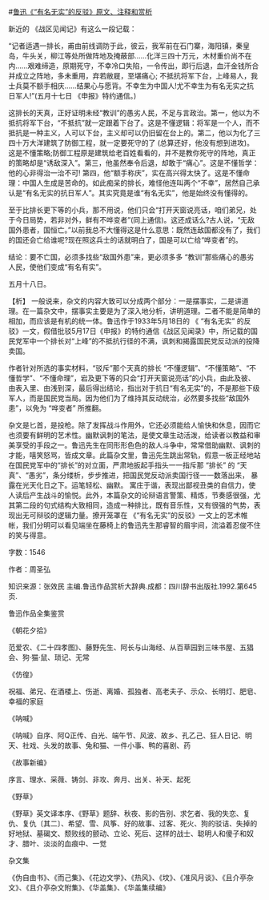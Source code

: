 #[鲁迅《“有名无实”的反驳》原文、注释和赏析](https://www.vrrw.net/wx/9679.html)

新近的 《战区见闻记》有这么一段记载：

“记者适遇一排长，甫由前线调防于此，彼云，我军前在石门寨，海阳镇，秦皇岛，牛头关，柳江等处所做阵地及掩蔽部……化洋三四十万元，木材重价尚不在内……艰难缔造，原期死守，不幸冷口失陷，一令传出，即行后退，血汗金钱所合并成立之阵地，多未重用，弃若敝屣，至堪痛心; 不抵抗将军下台，上峰易人，我士兵莫不额手相庆……结果心与愿背。不幸生为中国人!尤不幸生为有名无实之抗日军人!”(五月十七日 《申报》特约通信。)

这排长的天真，正好证明未经“教训”的愚劣人民，不足与言政治。第一，他以为不抵抗将军下台，“不抵抗”就一定跟着下台了。这是不懂逻辑：将军是一个人，而不抵抗是一种主义，人可以下台，主义却可以仍旧留在台上的。第二，他以为化了三四十万大洋建筑了防御工程，就一定要死守的了 (总算还好，他没有想到进攻)。这是不懂策略;防御工程原是建筑给老百姓看看的，并不是教你死守的阵地，真正的策略却是“诱敌深入”。第三，他虽然奉令后退，却敢于“痛心”。这是不懂哲学： 他的心非得治一治不可! 第四，他“额手称庆”，实在高兴得太快了。这是不懂命理：中国人生成是苦命的。如此痴呆的排长，难怪他连叫两个“不幸”，居然自己承认是“有名无实的抗日军人”。其实究竟是谁“有名无实”，他是始终没有懂得的。

至于比排长更下等的小兵，那不用说，他们只会“打开天窗说亮话，咱们弟兄，处于今日局势，若非对外，鲜有不哗变者”(同上通信)。这还成话么?古人说，“无敌国外患者，国恒亡。”以前我总不大懂得这是什么意思：既然连敌国都没有了，我们的国还会亡给谁呢?现在照这兵士的话就明白了，国是可以亡给“哗变者”的。

结论：要不亡国，必须多找些“敌国外患”来，更必须多多 “教训”那些痛心的愚劣人民，使他们变成“有名有实”。

五月十八日。



【析】 一般说来，杂文的内容大致可以分成两个部分：一是摆事实，二是讲道理。在一篇杂文中，摆事实主要是为了深入地分析，讲明道理。二者不能是简单的相加，而应该是有机的统一体。鲁迅作于1933年5月18日的 《 “有名无实” 的反驳》一文，假借批驳5月17日《申报》的特约通信《战区见闻录》中，所记载的国民党军中一个排长对“上峰”的不抵抗行径的不满，讽刺和揭露国民党反动派的投降卖国。

作者针对所选的事实材料，“驳斥”那个天真的排长 “不懂逻辑”、“不懂策略”、“不懂哲学”、“不懂命理”，宕及更下等的只会“打开天窗说亮话”的小兵，由此及彼、由表入里、由浅到深，最后得出结论，指出对于抗日“有名无实”的，不是那些下级军人，而是国民党当局。因为他们为了维持其反动统治，必然要多找些“敌国外患”，以免为 “哗变者” 所推翻。

杂文是匕首，是投枪。除了发挥战斗作用外，它还必须能给人愉快和休息，因而它也须要有鲜明的艺术性。幽默讽刺的笔法，是使文章生动活泼，给读者以教益和审美享受的手段之一。鲁迅先生在同形形色色的敌人斗争中，常常借助幽默、讽刺的才能，嘻笑怒骂，皆成文章。此篇杂文里，鲁迅先生跳出常轨，假意一板正经地站在国民党军中的“排长”的对立面，严肃地扳起手指头一一指斥那 “排长” 的 “天真”、“愚劣”，条分缕析，步步推进，把国民党反动派卖国行径一一数落出来， 暴露在光天化日之下。运笔轻松、幽默。 寓庄于谐，表现出鄙视丑类的自信力，使人读后产生战斗的愉悦。此外，本篇杂文的论辩语言警策、精炼，节奏感很强，尤其第二段的句式结构大致相同，造成一种排比，既有音乐性，又有很强的气势，表现出无可辩驳的逻辑力量。撩开笼罩在 《“有名无实”的反驳》一文上的艺术帷帐，我们分明可以看见端坐在藤椅上的鲁迅先生那睿智的眉宇间，流溢着忍俊不住的笑与得意。

字数：1546

作者：周圣弘

知识来源：张效民 主编.鲁迅作品赏析大辞典.成都：四川辞书出版社.1992.第645页.

鲁迅作品全集鉴赏

《朝花夕拾》

范爱农、《二十四孝图》、藤野先生、阿长与山海经、从百草园到三味书屋、五猖会、狗·猫·鼠、琐记、无常

《仿徨》

祝福、弟兄、在酒楼上、伤逝、离婚、孤独者、高老夫子、示众、长明灯、肥皂、幸福的家庭

《呐喊》

《呐喊》自序、阿Q正传、白光、端午节、风波、故乡、孔乙己、狂人日记、明天、社戏、头发的故事、兔和猫、一件小事、鸭的喜剧、药

《故事新编》

序言、理水、采薇、铸剑、非攻、奔月、出关、补天、起死

《野草》

《野草》英文译本序、《野草》题辞、秋夜、影的告别、求乞者、我的失恋、复仇、复仇〔其二〕、希望、雪、风筝、好的故事、过客、死火、狗的驳诘、失掉的好地狱、墓碣文、颓败线的颤动、立论、死后、这样的战士、聪明人和傻子和奴才、腊叶、淡淡的血痕中、一觉

杂文集

《伪自由书》、《而己集》、《花边文学》、《热风》、《坟》、《准风月谈》、《且介亭杂文》、《且介亭杂文附集》、《华盖集》、《华盖集续编》

